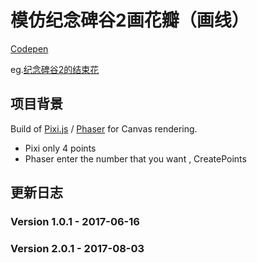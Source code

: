 # 模仿纪念碑谷2画花瓣（画线）

[Codepen](https://codepen.io/sanchez3/pen/dzZbwP)

eg.[纪念碑谷2的结束花](https://tieba.baidu.com/p/5149539570)

## 项目背景
Build of [Pixi.js](https://github.com/GoodBoyDigital/pixi.js/) / [Phaser](https://github.com/photonstorm/phaser) for Canvas rendering.
- Pixi  only 4 points 
- Phaser enter the number that you want , CreatePoints

## 更新日志
### Version 1.0.1 - 2017-06-16
### Version 2.0.1 - 2017-08-03



